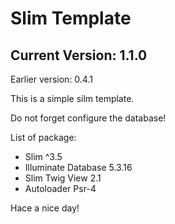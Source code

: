 <h1>Slim Template</h1>
<h2>Current Version: 1.1.0</h2>
<span>Earlier version: 0.4.1</span>


<p>This is a simple silm template.</p>
<p>Do not forget configure the database!</p>

<p>List of package:</p>
<ul>
    <li>Slim ^3.5</li>
    <li>Illuminate Database 5.3.16</li>
    <li>Slim Twig View 2.1</li>
    <li>Autoloader Psr-4</li>
</ul>

<footer>
    <p>Hace a nice day!</p>
</footer>
